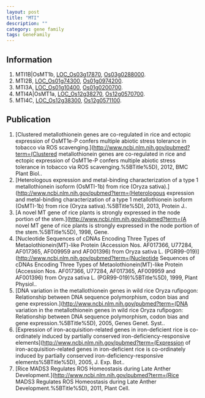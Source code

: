 ```yaml
---
layout: post
title: "MTI"
description: ""
category: gene family
tags: GeneFamily
---
```


## Information
1. MTI1B|OsMT1b, [LOC_Os03g17870](http://rice.plantbiology.msu.edu/cgi-bin/ORF_infopage.cgi?orf=LOC_Os03g17870), [Os03g0288000](http://rapdb.dna.affrc.go.jp/viewer/gbrowse_details/irgsp1?name=Os03g0288000).
2. MTI2B, [LOC_Os01g74300](http://rice.plantbiology.msu.edu/cgi-bin/ORF_infopage.cgi?orf=LOC_Os01g74300), [Os01g0974200](http://rapdb.dna.affrc.go.jp/viewer/gbrowse_details/irgsp1?name=Os01g0974200).
3. MTI3A, [LOC_Os01g10400](http://rice.plantbiology.msu.edu/cgi-bin/ORF_infopage.cgi?orf=LOC_Os01g10400), [Os01g0200700](http://rapdb.dna.affrc.go.jp/viewer/gbrowse_details/irgsp1?name=Os01g0200700).
4. MTI4A|OsMT1a, [LOC_Os12g38270](http://rice.plantbiology.msu.edu/cgi-bin/ORF_infopage.cgi?orf=LOC_Os12g38270), [Os12g0570700](http://rapdb.dna.affrc.go.jp/viewer/gbrowse_details/irgsp1?name=Os12g0570700).
5. MTI4C, [LOC_Os12g38300](http://rice.plantbiology.msu.edu/cgi-bin/ORF_infopage.cgi?orf=LOC_Os12g38300), [Os12g0571100](http://rapdb.dna.affrc.go.jp/viewer/gbrowse_details/irgsp1?name=Os12g0571100).

## Publication
1. [Clustered metallothionein genes are co-regulated in rice and ectopic expression of OsMT1e-P confers multiple abiotic stress tolerance in tobacco via ROS scavenging.](http://www.ncbi.nlm.nih.gov/pubmed?term=(Clustered metallothionein genes are co-regulated in rice and ectopic expression of OsMT1e-P confers multiple abiotic stress tolerance in tobacco via ROS scavenging.%5BTitle%5D), 2012, BMC Plant Biol..
2. [Heterologous expression and metal-binding characterization of a type 1 metallothionein isoform (OsMTI-1b) from rice (Oryza sativa).](http://www.ncbi.nlm.nih.gov/pubmed?term=(Heterologous expression and metal-binding characterization of a type 1 metallothionein isoform (OsMTI-1b) from rice (Oryza sativa).%5BTitle%5D), 2013, Protein J..
3. [A novel MT gene of rice plants is strongly expressed in the node portion of the stem.](http://www.ncbi.nlm.nih.gov/pubmed?term=(A novel MT gene of rice plants is strongly expressed in the node portion of the stem.%5BTitle%5D), 1998, Gene.
4. [Nucleotide Sequences of cDNAs Encoding Three Types of Metaolothionein(MT)-like Protein (Accession Nos. AF017366, U77284, AF017365, AF009959 and AF001396) from Oryza sativa L. (PGR99-019)](http://www.ncbi.nlm.nih.gov/pubmed?term=(Nucleotide Sequences of cDNAs Encoding Three Types of Metaolothionein(MT)-like Protein (Accession Nos. AF017366, U77284, AF017365, AF009959 and AF001396) from Oryza sativa L. (PGR99-019)%5BTitle%5D), 1999, Plant Physiol..
5. [DNA variation in the metallothionein genes in wild rice Oryza rufipogon: Relationship between DNA sequence polymorphism, codon bias and gene expression.](http://www.ncbi.nlm.nih.gov/pubmed?term=(DNA variation in the metallothionein genes in wild rice Oryza rufipogon: Relationship between DNA sequence polymorphism, codon bias and gene expression.%5BTitle%5D), 2005, Genes Genet. Syst..
6. [Expression of iron-acquisition-related genes in iron-deficient rice is co-ordinately induced by partially conserved iron-deficiency-responsive elements](http://www.ncbi.nlm.nih.gov/pubmed?term=(Expression of iron-acquisition-related genes in iron-deficient rice is co-ordinately induced by partially conserved iron-deficiency-responsive elements%5BTitle%5D), 2005, J. Exp. Bot..
7. [Rice MADS3 Regulates ROS Homeostasis during Late Anther Development.](http://www.ncbi.nlm.nih.gov/pubmed?term=(Rice MADS3 Regulates ROS Homeostasis during Late Anther Development.%5BTitle%5D), 2011, Plant Cell.


